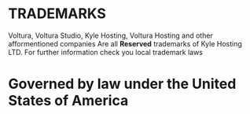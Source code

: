 # TRADEMARKS
Voltura, Voltura Studio, Kyle Hosting, Voltura Hosting and other afformentioned companies
Are all **Reserved** trademarks of Kyle Hosting LTD.
For further information check you local trademark laws<br>
# Governed by law under the United States of America
